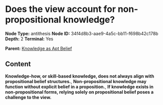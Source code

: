 # Does the view account for non-propositional knowledge?

**Node Type:** antithesis
**Node ID:** 34f4d8b3-aae9-4a5c-bb11-f698b42c178b
**Depth:** 2
**Terminal:** Yes

**Parent:** [Knowledge as Apt Belief](knowledge-as-apt-belief.md)

## Content

**Knowledge-how, or skill-based knowledge, does not always align with propositional belief structures.**, **Non-propositional knowledge may function without explicit belief in a proposition.**, **If knowledge exists in non-propositional forms, relying solely on propositional belief poses a challenge to the view.**

